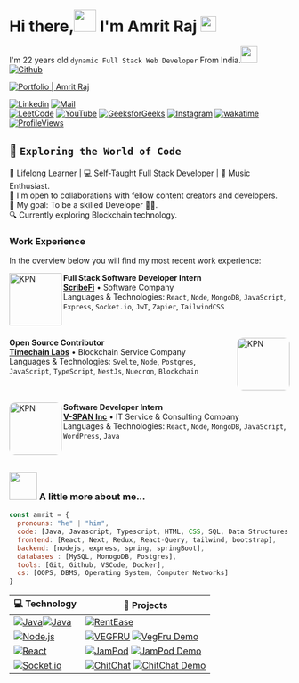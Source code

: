 # Hi there,<img src="https://media.giphy.com/media/hvRJCLFzcasrR4ia7z/giphy.gif" height="40px" width="40px"> I'm Amrit Raj  <img src="https://emojis.slackmojis.com/emojis/images/1531849430/4246/blob-sunglasses.gif?1531849430" width="28"/>
I'm 22 years old `dynamic Full Stack Web Developer` From India.<img src="https://media.giphy.com/media/WUlplcMpOCEmTGBtBW/giphy.gif" width="30"> [![Github](https://img.shields.io/github/followers/amritmaurya1504?label=Follow%20Me&style=social)](https://github.com/amritmaurya1504)

[![Portfolio | Amrit Raj](https://img.shields.io/website?label=portfolio&style=for-the-badge&url=https://amritraj.vercel.app/)](https://amritraj.vercel.app/)

[![Linkedin](https://img.shields.io/badge/LinkedIn-Amrit%20Raj-blue?logo=Linkedin&logoColor=blue&labelColor=black)](https://www.linkedin.com/in/rajamrit15/)
[![Mail](https://img.shields.io/badge/Gmail-amrit.raj1504@gmail.com-red?logo=Gmail&logoColor=red&labelColor=black)](mailto:amrit.raj1504@gmail.com)
<br>
[![LeetCode](https://img.shields.io/badge/LeetCode-rajamrit_15-orange?logo=leetcode&logoColor=orange&labelColor=black)](https://leetcode.com/u/rajamrit_15/)
[![YouTube](https://img.shields.io/badge/YouTube-infoskillx-red?logo=youtube&logoColor=red&labelColor=black)](https://www.youtube.com/infoskillx)
[![GeeksforGeeks](https://img.shields.io/badge/GeeksforGeeks-rajamrit15-green?logo=geeksforgeeks&logoColor=green&labelColor=black)](https://auth.geeksforgeeks.org/user/rajamrit15/practice/)
[![Instagram](https://img.shields.io/badge/Instagram-rajamrit_15-purple?logo=instagram&logoColor=purple&labelColor=black)](https://www.instagram.com/rajamrit_15/)
[![wakatime](https://wakatime.com/badge/user/eafdbba4-cec2-4c99-8cd5-5fc36bb00274.svg)](https://wakatime.com/@eafdbba4-cec2-4c99-8cd5-5fc36bb00274)
[![ProfileViews](https://komarev.com/ghpvc/?username=amritmaurya1504&color=red&style=flat)](https://komarev.com/ghpvc/?username=amritmaurya1504)

## 🌟 `Exploring the World of Code`

🌱 Lifelong Learner | 💻 Self-Taught Full Stack Developer | 🎵 Music Enthusiast. <br />
👯 I'm open to collaborations with fellow content creators and developers. <br />
🥅 My goal: To be a skilled Developer 👨‍💻. <br />
🔍 Currently exploring Blockchain technology.



### Work Experience
In the overview below you will find my most recent work experience:

[<img align="left" height="94px" width="94px" alt="KPN" src="https://res.cloudinary.com/amritrajmaurya/image/upload/v1666256257/AppIcon_talaqn.webp"/>](https://www.scribefi.com/)

**Full Stack Software Developer Intern** \
[**ScribeFi**](https://scribefi.com/) • Software Company \
Languages & Technologies: `React`, `Node`, `MongoDB`, `JavaScript`, `Express`, `Socket.io`, `JwT`, `Zapier`, `TailwindCSS` \
<br/>
<br/>

[<img align="right" height="94px" width="94px" alt="KPN" src="https://media.licdn.com/dms/image/C4D0BAQG68t-7fxTr3g/company-logo_200_200/0/1678348461342?e=2147483647&v=beta&t=EyRSfVm8XLPOL2b9O9BxMucpyEfhKYJcUjIDv1ooYzM" style="border-radius: 10px;"/>](https://timechainlabs.io/)


**Open Source Contributor** \
[**Timechain Labs**](https://timechainlabs.io/) • Blockchain Service Company \
Languages & Technologies: `Svelte`, `Node`, `Postgres`, `JavaScript`, `TypeScript`, `NestJs`, `Nuecron`, `Blockchain` \
<br/>
<br/>

[<img align="left" height="94px" width="94px" alt="KPN" src="https://res.cloudinary.com/amritrajmaurya/image/upload/v1725873319/ho6x8chsim0syr31fhyl.png" style="border-radius: 10px;"/>](https://www.vspaninc.com/)

**Software Developer Intern** \
[**V-SPAN Inc**](https://vspaninc.com/) • IT Service & Consulting Company \
Languages & Technologies: `React`, `Node`, `MongoDB`, `JavaScript`, `WordPress`, `Java` \
<br/>
<br/>


### <img src="https://media.giphy.com/media/VgCDAzcKvsR6OM0uWg/giphy.gif" width="50"> A little more about me...  
```javascript
const amrit = {
  pronouns: "he" | "him",
  code: [Java, Javascript, Typescript, HTML, CSS, SQL, Data Structures & Algorithm, Problem Solving],
  frontend: [React, Next, Redux, React-Query, tailwind, bootstrap],
  backend: [nodejs, express, spring, springBoot],
  databases : [MySQL, MonogoDB, Postgres],
  tools: [Git, Github, VSCode, Docker],
  cs: [OOPS, DBMS, Operating System, Computer Networks]
}
```
<!-- START OF PROFILE STACK, DO NOT REMOVE -->
| 💻 **Technology** | 🚀 **Projects** |
| - | - |
| [![Java](https://img.shields.io/static/v1?label=&message=Java&color=007396&logo=java&logoColor=FFFFFF)](https://www.oracle.com/java/)[![Java](https://img.shields.io/static/v1?label=&message=Java&color=007396&logo=java&logoColor=FFFFFF)](https://www.oracle.com/java/)  | [![RentEase](https://img.shields.io/static/v1?label=&message=RentEase&color=000605&logo=github&logoColor=FFFFFF&labelColor=000605)](https://github.com/amritmaurya1504/RentEase) |
| [![Node.js](https://img.shields.io/static/v1?label=&message=Node.js&color=339933&logo=Node.js&logoColor=FFFFFF)](https://nodejs.org/en/) | [![VEGFRU](https://img.shields.io/static/v1?label=&message=VEGFRU-An-Online-Vegetables-Fruits-Marketplace&color=000605&logo=github&logoColor=FFFFFF&labelColor=000605)](https://github.com/amritmaurya1504/VEGFRU-An-Online-Vegetables-Fruits-Marketplace) [![VegFru Demo](https://img.shields.io/static/v1?label=&message=VegFru-Video-Demo&color=000605&logo=YouTube&logoColor=FFFFFF&labelColor=FF0000)](https://youtu.be/zFLqVK3Hoj4?si=dO3sTnCOk8xZkz0L) |
| [![React](https://img.shields.io/static/v1?label=&message=React&color=61DAFB&logo=React&logoColor=FFFFFF)](https://reactjs.org/) | [![JamPod](https://img.shields.io/static/v1?label=&message=JamPod&color=000605&logo=github&logoColor=FFFFFF&labelColor=000605)](https://github.com/amritmaurya1504/JamPod) [![JamPod Demo](https://img.shields.io/static/v1?label=&message=JamPod-Video-Demo&color=FF0000&logo=YouTube&logoColor=FFFFFF&labelColor=FF0000)](https://youtu.be/i8RUWx9heY8) |
| [![Socket.io](https://img.shields.io/static/v1?label=&message=Socket.io&color=010101&logo=socket.io&logoColor=FFFFFF)](https://socket.io/) | [![ChitChat](https://img.shields.io/static/v1?label=&message=ChitChat&color=000605&logo=github&logoColor=FFFFFF&labelColor=000605)](https://github.com/amritmaurya1504/Chit_Chat) [![ChitChat Demo](https://img.shields.io/static/v1?label=&message=ChitChat-Video-Demo&color=FF0000&logo=YouTube&logoColor=FFFFFF&labelColor=FF0000)](https://youtu.be/m9yUiGvFrTU) |
<!-- END OF PROFILE STACK, DO NOT REMOVE -->


